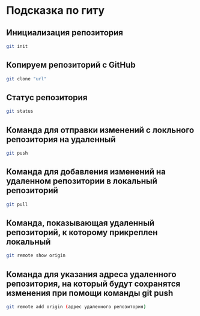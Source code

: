 # Подсказка по гиту

## Инициализация репозитория

```sh
git init
```

## Копируем репозиторий с GitHub
```sh
git clone "url"
```

## Статус репозитория

```sh
git status
```
## Команда для отправки изменений с локльного репозитория на удаленный

```sh
git push
```

## Команда для добавления изменений на удаленном репозитории в локальный репозиторий

```sh
git pull
```

## Команда, показывающая удаленный репозиторий, к которому прикреплен локальный
```sh
git remote show origin
```

## Команда для указания адреса удаленного репозитория, на который будут сохранятся изменения при помощи команды git push
```sh
git remote add origin (адрес удаленного репозитория)
```
